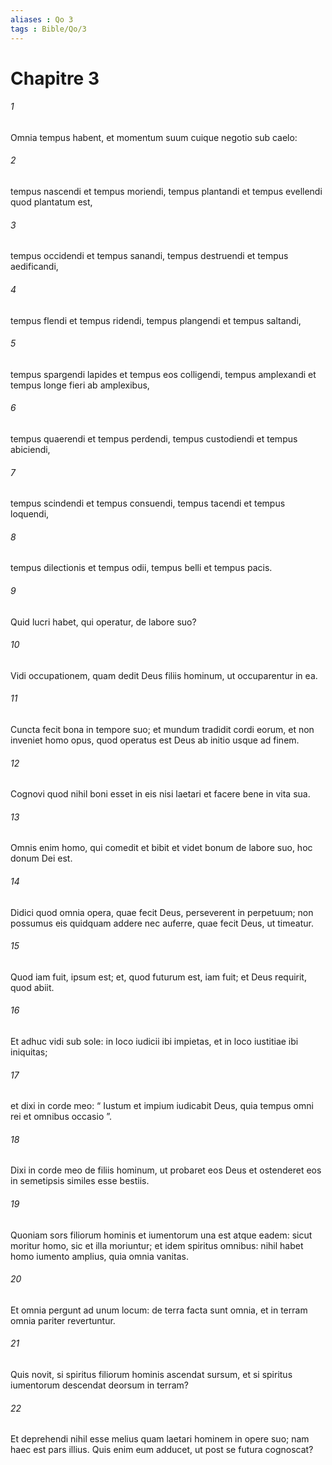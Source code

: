 ```yaml
---
aliases : Qo 3
tags : Bible/Qo/3
---
```


# Chapitre 3

###### 1
Omnia tempus habent, et momentum suum cuique negotio sub caelo:
###### 2
tempus nascendi et tempus moriendi, tempus plantandi et tempus evellendi quod plantatum est,
###### 3
tempus occidendi et tempus sanandi, tempus destruendi et tempus aedificandi,
###### 4
tempus flendi et tempus ridendi, tempus plangendi et tempus saltandi,
###### 5
tempus spargendi lapides et tempus eos colligendi, tempus amplexandi et tempus longe fieri ab amplexibus,
###### 6
tempus quaerendi et tempus perdendi, tempus custodiendi et tempus abiciendi,
###### 7
tempus scindendi et tempus consuendi, tempus tacendi et tempus loquendi,
###### 8
tempus dilectionis et tempus odii, tempus belli et tempus pacis.
###### 9
Quid lucri habet, qui operatur, de labore suo?
###### 10
Vidi occupationem, quam dedit Deus filiis hominum, ut occuparentur in ea. 
###### 11
Cuncta fecit bona in tempore suo; et mundum tradidit cordi eorum, et non inveniet homo opus, quod operatus est Deus ab initio usque ad finem. 
###### 12
Cognovi quod nihil boni esset in eis nisi laetari et facere bene in vita sua. 
###### 13
Omnis enim homo, qui comedit et bibit et videt bonum de labore suo, hoc donum Dei est. 
###### 14
Didici quod omnia opera, quae fecit Deus, perseverent in perpetuum; non possumus eis quidquam addere nec auferre, quae fecit Deus, ut timeatur. 
###### 15
Quod iam fuit, ipsum est; et, quod futurum est, iam fuit; et Deus requirit, quod abiit.
###### 16
Et adhuc vidi sub sole: in loco iudicii ibi impietas, et in loco iustitiae ibi iniquitas; 
###### 17
et dixi in corde meo: “ Iustum et impium iudicabit Deus, quia tempus omni rei et omnibus occasio ”.
###### 18
Dixi in corde meo de filiis hominum, ut probaret eos Deus et ostenderet eos in semetipsis similes esse bestiis. 
###### 19
Quoniam sors filiorum hominis et iumentorum una est atque eadem: sicut moritur homo, sic et illa moriuntur; et idem spiritus omnibus: nihil habet homo iumento amplius, quia omnia vanitas. 
###### 20
Et omnia pergunt ad unum locum: de terra facta sunt omnia, et in terram omnia pariter revertuntur.
###### 21
Quis novit, si spiritus filiorum hominis ascendat sursum, et si spiritus iumentorum descendat deorsum in terram? 
###### 22
Et deprehendi nihil esse melius quam laetari hominem in opere suo; nam haec est pars illius. Quis enim eum adducet, ut post se futura cognoscat?
